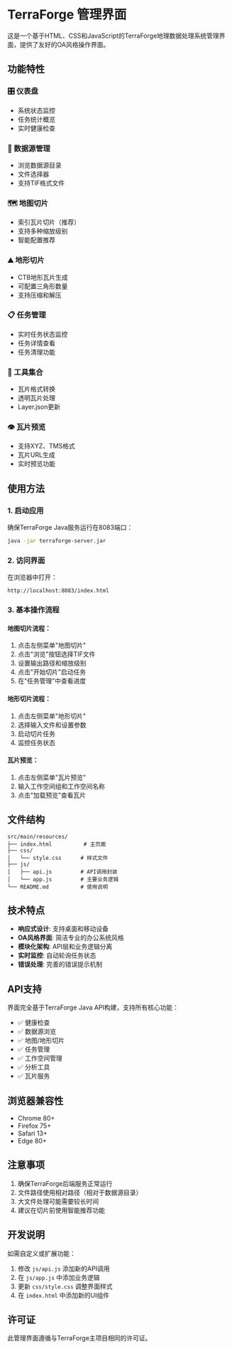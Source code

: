# TerraForge 管理界面

这是一个基于HTML、CSS和JavaScript的TerraForge地理数据处理系统管理界面，提供了友好的OA风格操作界面。

## 功能特性

### 🎛️ 仪表盘
- 系统状态监控
- 任务统计概览
- 实时健康检查

### 📂 数据源管理
- 浏览数据源目录
- 文件选择器
- 支持TIF格式文件

### 🗺️ 地图切片
- 索引瓦片切片（推荐）
- 支持多种缩放级别
- 智能配置推荐

### ⛰️ 地形切片
- CTB地形瓦片生成
- 可配置三角形数量
- 支持压缩和解压

### 📋 任务管理
- 实时任务状态监控
- 任务详情查看
- 任务清理功能

### 🔧 工具集合
- 瓦片格式转换
- 透明瓦片处理
- Layer.json更新

### 👁️ 瓦片预览
- 支持XYZ、TMS格式
- 瓦片URL生成
- 实时预览功能

## 使用方法

### 1. 启动应用
确保TerraForge Java服务运行在8083端口：
```bash
java -jar terraforge-server.jar
```

### 2. 访问界面
在浏览器中打开：
```
http://localhost:8083/index.html
```

### 3. 基本操作流程

#### 地图切片流程：
1. 点击左侧菜单"地图切片"
2. 点击"浏览"按钮选择TIF文件
3. 设置输出路径和缩放级别
4. 点击"开始切片"启动任务
5. 在"任务管理"中查看进度

#### 地形切片流程：
1. 点击左侧菜单"地形切片"
2. 选择输入文件和设置参数
3. 启动切片任务
4. 监控任务状态

#### 瓦片预览：
1. 点击左侧菜单"瓦片预览"
2. 输入工作空间组和工作空间名称
3. 点击"加载预览"查看瓦片

## 文件结构

```
src/main/resources/
├── index.html          # 主页面
├── css/
│   └── style.css      # 样式文件
├── js/
│   ├── api.js         # API调用封装
│   └── app.js         # 主要业务逻辑
└── README.md          # 使用说明
```

## 技术特点

- **响应式设计**: 支持桌面和移动设备
- **OA风格界面**: 简洁专业的办公系统风格
- **模块化架构**: API层和业务逻辑分离
- **实时监控**: 自动轮询任务状态
- **错误处理**: 完善的错误提示机制

## API支持

界面完全基于TerraForge Java API构建，支持所有核心功能：

- ✅ 健康检查
- ✅ 数据源浏览
- ✅ 地图/地形切片
- ✅ 任务管理
- ✅ 工作空间管理
- ✅ 分析工具
- ✅ 瓦片服务

## 浏览器兼容性

- Chrome 80+
- Firefox 75+
- Safari 13+
- Edge 80+

## 注意事项

1. 确保TerraForge后端服务正常运行
2. 文件路径使用相对路径（相对于数据源目录）
3. 大文件处理可能需要较长时间
4. 建议在切片前使用智能推荐功能

## 开发说明

如需自定义或扩展功能：

1. 修改 `js/api.js` 添加新的API调用
2. 在 `js/app.js` 中添加业务逻辑
3. 更新 `css/style.css` 调整界面样式
4. 在 `index.html` 中添加新的UI组件

## 许可证

此管理界面遵循与TerraForge主项目相同的许可证。 